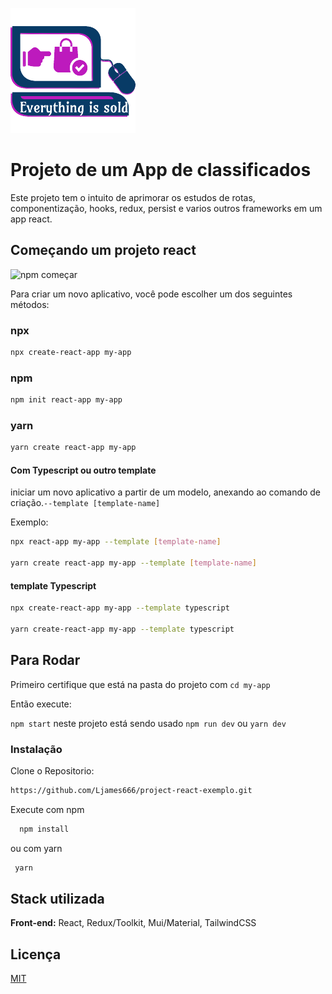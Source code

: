 ![Logo](./public/assets/images/logo.png)

# Projeto de um App de classificados

Este projeto tem o intuito de aprimorar os estudos de rotas, componentização, hooks, redux, persist e varios outros frameworks
em um app react.

## Começando um projeto react

<img src="https://cdn.jsdelivr.net/gh/facebook/create-react-app@27b42ac7efa018f2541153ab30d63180f5fa39e0/screencast.svg" width="600" alt="npm começar" _mstalt="181896">

Para criar um novo aplicativo, você pode escolher um dos seguintes métodos:

### npx

```bash
npx create-react-app my-app
```

### npm

```bash
npm init react-app my-app
```

### yarn

```bash
yarn create react-app my-app
```

#### Com Typescript ou outro template

iniciar um novo aplicativo a partir de um modelo, anexando ao comando de criação.`--template [template-name]`

Exemplo:

```bash
npx react-app my-app --template [template-name]

yarn create react-app my-app --template [template-name]
```

#### template Typescript

```bash
npx create-react-app my-app --template typescript

yarn create-react-app my-app --template typescript
```

## Para Rodar

Primeiro certifique que está na pasta do projeto com `cd my-app`

Então execute:

`npm start` neste projeto está sendo usado `npm run dev` ou `yarn dev`

### Instalação

Clone o Repositorio:

```bash
https://github.com/Ljames666/project-react-exemplo.git
```

Execute com npm

```bash
  npm install
```

ou com yarn

```bash
 yarn
```

## Stack utilizada

**Front-end:** React, Redux/Toolkit, Mui/Material, TailwindCSS

## Licença

[MIT](https://choosealicense.com/licenses/mit/)

